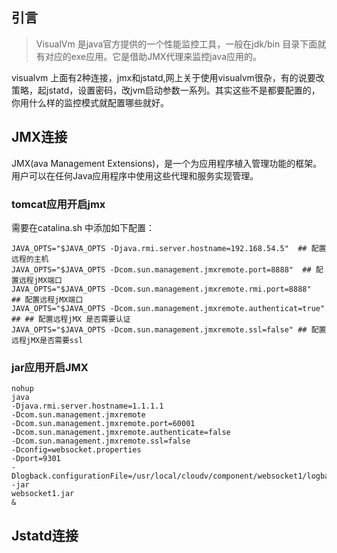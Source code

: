 ## 引言

> VisualVm 是java官方提供的一个性能监控工具，一般在jdk/bin 目录下面就有对应的exe应用。它是借助JMX代理来监控java应用的。

visualvm 上面有2种连接，jmx和jstatd,网上关于使用visualvm很杂，有的说要改策略，起jstatd，设置密码，改jvm启动参数一系列。其实这些不是都要配置的，你用什么样的监控模式就配置哪些就好。

## JMX连接

JMX\(ava Management Extensions\)，是一个为应用程序植入管理功能的框架。用户可以在任何Java应用程序中使用这些代理和服务实现管理。

### tomcat应用开启jmx

需要在catalina.sh 中添加如下配置：

```
JAVA_OPTS="$JAVA_OPTS -Djava.rmi.server.hostname=192.168.54.5"  ## 配置远程的主机
JAVA_OPTS="$JAVA_OPTS -Dcom.sun.management.jmxremote.port=8888"  ## 配置远程jMX端口
JAVA_OPTS="$JAVA_OPTS -Dcom.sun.management.jmxremote.rmi.port=8888"  ## 配置远程jMX端口
JAVA_OPTS="$JAVA_OPTS -Dcom.sun.management.jmxremote.authenticat=true"  ## ## 配置远程jMX 是否需要认证
JAVA_OPTS="$JAVA_OPTS -Dcom.sun.management.jmxremote.ssl=false" ## 配置远程jMX是否需要ssl
```

### jar应用开启JMX

```
nohup
java
-Djava.rmi.server.hostname=1.1.1.1
-Dcom.sun.management.jmxremote
-Dcom.sun.management.jmxremote.port=60001
-Dcom.sun.management.jmxremote.authenticate=false
-Dcom.sun.management.jmxremote.ssl=false
-Dconfig=websocket.properties
-Dport=9301
-Dlogback.configurationFile=/usr/local/cloudv/component/websocket1/logback.xml
-jar
websocket1.jar
&
```

## Jstatd连接



